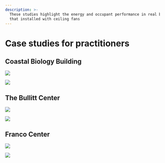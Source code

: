 ```yaml
---
description: >-
  These studies highlight the energy and occupant performance in real buildings
  that installed with ceiling fans
---
```


# Case studies for practitioners

## Coastal Biology Building

![](<../.gitbook/assets/0 (11).png>)



![](<../.gitbook/assets/1 (18).png>)



## The Bullitt Center

![](<../.gitbook/assets/2 (7).png>)



![](<../.gitbook/assets/3 (5).png>)



## Franco Center

![](<../.gitbook/assets/4 (2).png>)



![](<../.gitbook/assets/5 (11).png>)
